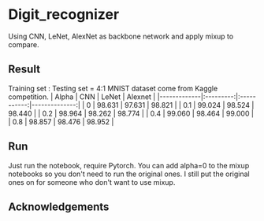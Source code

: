 # Digit_recognizer
Using CNN, LeNet, AlexNet as backbone network and apply mixup to compare.
## Result
Training set : Testing set = 4:1
MNIST dataset come from Kaggle competition.
|    Alpha    |    CNN    |    LeNet    |    Alexnet    |
|-------------|:---------:|:-----------:|--------------:|
|      0      |   98.631  |    97.631   |    98.821     |
|     0.1     |   99.024  |    98.524   |    98.440     |
|     0.2     |   98.964  |    98.262   |    98.774     |
|     0.4     |   99.060  |    98.464   |    99.000     |
|     0.8     |   98.857  |    98.476   |    98.952     |
## Run
Just run the notebook, require Pytorch.
You can add alpha=0 to the mixup notebooks so you don't need to run the original ones. I still put the original ones on for someone who don't want to use mixup.
## Acknowledgements
